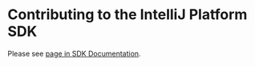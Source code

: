 <!-- Copyright 2000-2022 JetBrains s.r.o. and other contributors. Use of this source code is governed by the Apache 2.0 license that can be found in the LICENSE file. -->

# Contributing to the IntelliJ Platform SDK

Please see [page in SDK Documentation](https://plugins.jetbrains.com/docs/intellij/intellij-sdk-docs-original-contributing.html).
